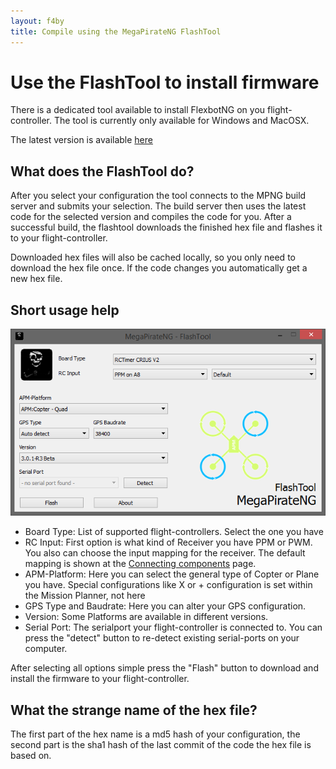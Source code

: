 ```yaml
---
layout: f4by
title: Compile using the MegaPirateNG FlashTool
---
```


# Use the FlashTool to install firmware

There is a dedicated tool available to install FlexbotNG on you flight-controller.
The tool is currently only available for Windows and MacOSX.

The latest version is available [here](https://github.com/FlexbotNG/FlashTool/releases)

## What does the FlashTool do?

After you select your configuration the tool connects to the MPNG build server and submits your selection.
The build server then uses the latest code for the selected version and compiles the code for you.
After a successful build, the flashtool downloads the finished hex file and flashes it to your flight-controller.

Downloaded hex files will also be cached locally, so you only need to download the hex file once.
If the code changes you automatically get a new hex file.

## Short usage help

![FlashTool Screenshot](../../images/flashtool.png)

* Board Type: List of supported flight-controllers. Select the one you have
* RC Input: First option is what kind of Receiver you have PPM or PWM. You also can choose the input mapping for the receiver. The default mapping is shown at the [Connecting components](connecting_components) page.
* APM-Platform: Here you can select the general type of Copter or Plane you have. Special configurations like X or + configuration is set within the Mission Planner, not here
* GPS Type and Baudrate: Here you can alter your GPS configuration.
* Version: Some Platforms are available in different versions.
* Serial Port: The serialport your flight-controller is connected to. You can press the "detect" button to re-detect existing serial-ports on your computer. 

After selecting all options simple press the "Flash" button to download and install the firmware to your flight-controller.

## What the strange name of the hex file?

The first part of the hex name is a md5 hash of your configuration, the second part is the sha1 hash of the last commit of the code the hex file is based on.

